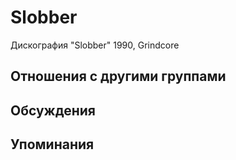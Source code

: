 # Slobber

Дискография
"Slobber" 1990, Grindcore

## Отношения с другими группами


## Обсуждения


## Упоминания

